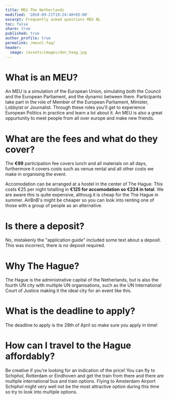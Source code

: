 ```yaml
---
title: MEU The Netherlands
modified: '2018-09-21T19:24:40+03:00'
excerpt: Frequently asked questions MEU NL
toc: false
share: true
published: true
author_profile: true
permalink: /meunl-faq/
header:
  image: /assets/images/den_haag.jpg
---
```


# What is an MEU?

An MEU is a simulation of the European Union, simulating both the Council and the European Parliament, and the dynamic between them. Participants take part in the role of Member of the European Parliament, Minister, Lobbyist or Journalist. Through these roles you'll get to experience European Politics in practice and learn a lot about it. An MEU is also a great oppurtunity to meet people from all over europe and make new friends.

# What are the fees and what do they cover?

The **€99** participation fee covers lunch and all materials on all days, furthermore it covers costs such as venue rental and all other costs we make in organising the event.

Accomodation can be arranged at a hostel in the center of The Hague. This costs €25 per night totalling in **€125 for accomodation so €224 in total**. We are aware this is quite expensive, althoug it is cheap for the The Hague in summer. AirBnB's might be cheaper so you can look into renting one of those with a group of people as an alternative.

# Is there a deposit?

No, mistakenly the "application guide" included some text about a deposit. This was incorrect, there is no deposit required.

# Why The Hague?

The Hague is the administrative capital of the Netherlands, but is also the fourth UN city with multiple UN organisations, such as the UN International Court of Justice making it the ideal city for an event like this.

# What is the deadline to apply?

The deadline to apply is the 28th of April so make sure you apply in time!

# How can I travel to the Hague affordably?

Be creative if you're looking for an indication of the price! You can fly to Schiphol, Rotterdam or Eindhoven and get the train from there and there are multiple international bus and train options. Flying to Amsterdam Airport Schiphol might very well not be the most attractive option during this time so try to look into multiple options.
